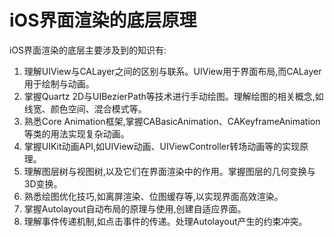# iOS界面渲染的底层原理
iOS界面渲染的底层主要涉及到的知识有:
1. 理解UIView与CALayer之间的区别与联系。UIView用于界面布局,而CALayer用于绘制与动画。
2. 掌握Quartz 2D与UIBezierPath等技术进行手动绘图。理解绘图的相关概念,如线宽、颜色空间、混合模式等。
3. 熟悉Core Animation框架,掌握CABasicAnimation、CAKeyframeAnimation等类的用法实现复杂动画。
4. 掌握UIKit动画API,如UIView动画、UIViewController转场动画等的实现原理。
5. 理解图层树与视图树,以及它们在界面渲染中的作用。掌握图层的几何变换与3D变换。
6. 熟悉绘图优化技巧,如离屏渲染、位图缓存等,以实现界面高效渲染。
7. 掌握Autolayout自动布局的原理与使用,创建自适应界面。
8. 理解事件传递机制,如点击事件的传递。处理Autolayout产生的约束冲突。

